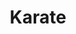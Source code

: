 ---
title: "Karate"
subtitle: ""
description: "This is meta description"

service:
  enable : true
  service_item:
    # service item loop
    - title : "Karate lajina"
      images:
      - "../../images/karatekata.jpg"
      content : "
      Alkunsa aseettomana taistelulajina Okinawan saarella (Japani) saanut karate on nykypäivänä sekä itsepuolustus- että urheilulaji. Valtaosa karaten harrastajista keskittyy karaten perinteisempään muotoon, eli itsepuolustukseen.
      <br><br>
      Karatessa harjoiteltaviin tekniikoihin lukeutuvat mm. erilaiset lyönnit, potkut, torjunnat, hallintaotteet ja kaadot. Lajissa on kamppailun lisäksi tärkeässä roolissa sekä fyysisen että henkisen kunnon kehittäminen, mikä tekee karatesta todella kokonaisvaltaisen liikuntamuodon."
        
    # service item loop
    - title : "Gijomon-kai"
      images:
      - "../../images/karateyoi.jpg"
      content : "Tyylisuuntamme Gijomon-kai on itsepuolustukseen keskittynyttä karatea, jossa kunto kohoaa.
      Tyylisuunta on perustettu vuonna 1977 ja sen perustaja on Yoshiji Kaku. Suomessa Gijomon-kaita aloitti opettamaan Kim Isaksson vuonna 1994. Gijomon voidaan kääntää suomeksi “velvollisuus aina ensin” tai “kohtalo on toimia velvollisuutensa eteen”. <br><br>
      Tyylisuunnassamme on seitsemän Shorinji-ryusta muokattua aseetonta kataa: Kenshi ho, Wanshu, Ananku, Seisan, Chinto, Gojushiho ja Bassai Dai.
      "
        
timetable:
  enable : true
  title : "Karaten harjoitusajat"
  timetable_item :
  # timetable_item
    - name : "Karaten ylemmät vyöt"
      time1 : "Maanantai klo 17:00-18:00"
      time1location : (Martial Arts Center, pieni puoli)
      time2 : "Perjantai klo 18:00-19:15"
      time2location : (Martial Arts Center, iso puoli)

  # timetable_item
    - name : "Karaten peruskurssi"
      time1 : "Keskiviikko klo 17:00-18:00"
      time1location : "(Martial Arts Center, pieni puoli)"
      time2 : "Perjantai klo 17:00-18:00"
      time2location : "(Martial Arts Center, pieni puoli)"

coaches:
  enable : true
  title: "Karaten valmentajat"
  coach_item:
    # valmentaja_item
    - name : "Tomi Niemi"
      belt : "2. dan musta vyö"
      beltcolor : "#222"
      image : "../../images/Tomi Niemi.png"
      description : "Ylempien vöiden valmentaja"
      description2: "(1-tason junioriohjaaja)"
  # valmentaja_item
    - name : "Roope Korpela"
      belt : "2. dan musta vyö"
      beltcolor : "#222"
      image : "../../images/Roope Korpela.png"
      description : "Ylempien vöiden valmentaja "
  # valmentaja_item
    - name : "Num Syrjälä"
      belt : "1. dan musta vyö"
      beltcolor : "#222"
      image : "../../images/Num Syrjälä.png"
      description : "Peruskurssin valmentaja"
      description2: "(1-tason junioriohjaaja)"

moreinfo:
  enable : true
  title : "Karaten harrastajille"
  content : "
  Gijomon-kai karaten harrastajat kuuluvat All Japan Gijomonkai Karate-jutsu -organisaatioon ja vuodesta 1998 lähtien myös [Suomen Karateliittoon.](https://karateliitto.fi/fi/)
  <br><br>
  Ajantasaista tietoa karaten lisensseistä ja vakuutuksista voi lukea Suomen Karateliiton sivuilta kohdasta [lisenssit ja vakuutukset](https://karateliitto.fi/fi/lisenssit-ja-vakuutukset/)
  <br><br>
  Kokkolan Budolla on käytössä [Suomisport](https://www.suomisport.fi), josta harrastajat saavat ostettua lisenssit ja vakuutukset."
---